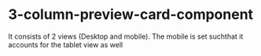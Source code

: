 # 3-column-preview-card-component
It consists of 2 views (Desktop and mobile). The mobile is set suchthat it accounts for the tablet view as well
